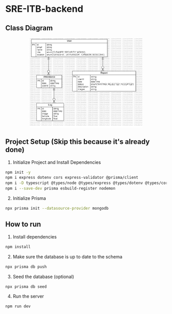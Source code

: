 # SRE-ITB-backend

## Class Diagram
<p align="center">
  <img src="docs/class_diagram.jpg" width="70%" height="auto">
</p>

## Project Setup (Skip this because it's already done)

1. Initialize Project and Install Dependencies

```bash
npm init -y
npm i express dotenv cors express-validator @prisma/client
npm i -D typescript @types/node @types/express @types/dotenv @types/cors
npm i --save-dev prisma esbuild-register nodemon
```

2. Initialize Prisma

```bash
npx prisma init --datasource-provider mongodb
```

## How to run

1. Install dependencies

```bash
npm install
```

2. Make sure the database is up to date to the schema

```bash
npx prisma db push
```

3. Seed the database (optional)

```bash
npx prisma db seed
```

4. Run the server

```bash
npm run dev
```
